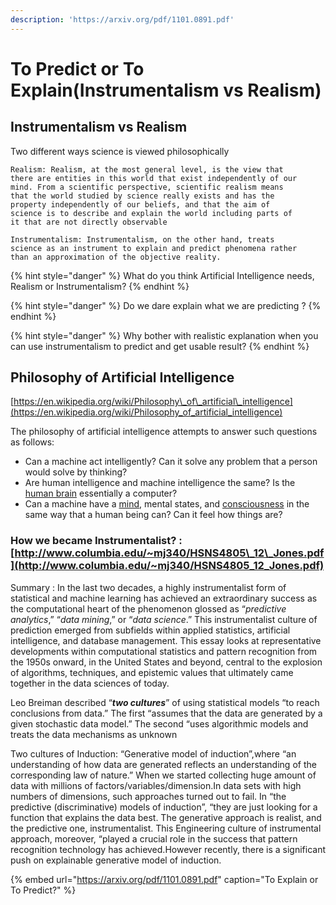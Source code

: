 ```yaml
---
description: 'https://arxiv.org/pdf/1101.0891.pdf'
---
```


# To Predict or To Explain\(Instrumentalism vs Realism\)

## Instrumentalism vs Realism

Two different ways science is viewed philosophically

```
Realism: Realism, at the most general level, is the view that 
there are entities in this world that exist independently of our
mind. From a scientific perspective, scientific realism means 
that the world studied by science really exists and has the 
property independently of our beliefs, and that the aim of 
science is to describe and explain the world including parts of 
it that are not directly observable

```

```
Instrumentalism: Instrumentalism, on the other hand, treats
science as an instrument to explain and predict phenomena rather
than an approximation of the objective reality.
```

{% hint style="danger" %}
What do you think Artificial Intelligence needs, Realism or Instrumentalism?
{% endhint %}

{% hint style="danger" %}
Do we dare explain what we are predicting ?
{% endhint %}

{% hint style="danger" %}
Why bother with realistic explanation when you can use instrumentalism  to predict and get usable result? 
{% endhint %}

## Philosophy of Artificial Intelligence

[https://en.wikipedia.org/wiki/Philosophy\_of\_artificial\_intelligence](https://en.wikipedia.org/wiki/Philosophy_of_artificial_intelligence)

The philosophy of artificial intelligence attempts to answer such questions as follows:

* Can a machine act intelligently? Can it solve any problem that a person would solve by thinking?
* Are human intelligence and machine intelligence the same? Is the [human brain](https://en.wikipedia.org/wiki/Human_brain) essentially a computer?
* Can a machine have a [mind](https://en.wikipedia.org/wiki/Philosophy_of_mind), mental states, and [consciousness](https://en.wikipedia.org/wiki/Consciousness) in the same way that a human being can? Can it feel how things are?

### How we became Instrumentalist? : [http://www.columbia.edu/~mj340/HSNS4805\_12\_Jones.pdf](http://www.columbia.edu/~mj340/HSNS4805_12_Jones.pdf)

Summary : In the last two decades, a highly instrumentalist form of statistical and machine learning has achieved an extraordinary success as the computational heart of the phenomenon glossed as “_predictive analytics_,” “_data mining_,” or “_data science_.” This instrumentalist culture of prediction emerged from subfields within applied statistics, artificial intelligence, and database management. This essay looks at representative developments within computational statistics and pattern recognition from the 1950s onward, in the United States and beyond, central to the explosion of algorithms, techniques, and epistemic values that ultimately came together in the data sciences of today. 

Leo Breiman described “_**two cultures**_” of using statistical models “to reach conclusions from data.” The first “assumes that the data are generated by a given stochastic data model.” The second “uses algorithmic models and treats the data mechanisms as unknown

Two cultures of Induction: “Generative model of induction”,where “an understanding of how data are generated reflects an understanding of the corresponding law of nature.” When we started collecting huge amount of data with millions of factors/variables/dimension.In data sets with high numbers of dimensions, such approaches turned out to fail.  In “the predictive \(discriminative\) models of induction”, “they are just looking for a function that explains the data best. The generative approach is realist, and the predictive one, instrumentalist. This Engineering culture of instrumental approach, moreover, “played a crucial role in the success that pattern recognition technology has achieved.However recently, there is a significant push on explainable generative model of induction. 

{% embed url="https://arxiv.org/pdf/1101.0891.pdf" caption="To Explain or To Predict?" %}



